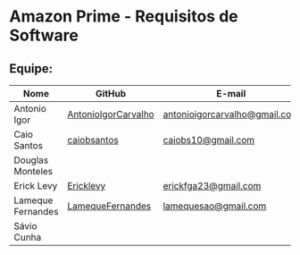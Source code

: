 # Amazon Prime - Requisitos de Software

## Equipe:
| Nome            | GitHub      | E-mail       | 
|-----------------|-------------|-------------|
| Antonio Igor |[AntonioIgorCarvalho](https://github.com/AntonioIgorCarvalho) |antonioigorcarvalho@gmail.com |
| Caio Santos |[caiobsantos](https://github.com/caiobsantos)  |caiobs10@gmail.com  |
| Douglas Monteles |  |  |
| Erick Levy |[Ericklevy](https://github.com/Ericklevy) | erickfga23@gmail.com | 
| Lameque Fernandes | [LamequeFernandes](https://github.com/LamequeFernandes) |lamequesao@gmail.com | 
| Sávio Cunha |  |  | 
